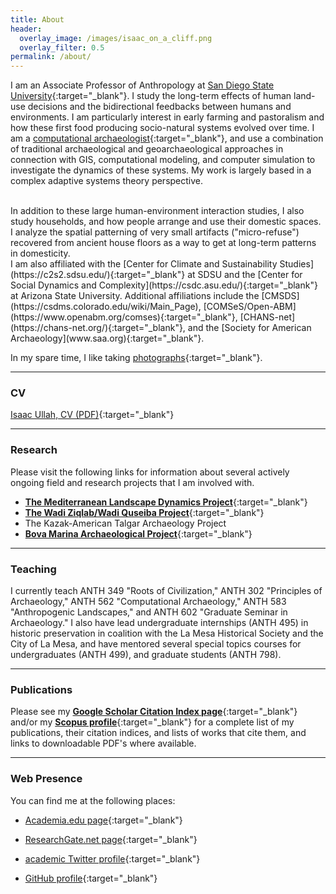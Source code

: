 ```yaml
---
title: About
header:
  overlay_image: /images/isaac_on_a_cliff.png
  overlay_filter: 0.5
permalink: /about/
---
```


I am an Associate Professor of Anthropology at [San Diego State University](https://anthropology.sdsu.edu/){:target="_blank"}. I study the long-term effects of human land-use decisions and the bidirectional feedbacks between humans and environments. I am particularly interest in early farming and pastoralism and how these first food producing socio-natural systems evolved over time. I am a [computational archaeologist](https://isaacullah.github.io/What-is-Computational-Archaeology/){:target="_blank"}, and use a combination of traditional archaeological and geoarchaeological approaches in connection with GIS, computational modeling, and computer simulation to investigate the dynamics of these systems. My work is largely based in a complex adaptive systems theory perspective.

<br>
In addition to these large human-environment interaction studies, I also study households, and how people arrange and use their domestic spaces. I analyze the spatial patterning of very small artifacts ("micro-refuse") recovered from ancient house floors as a way to get at long-term patterns in domesticity.

<br>
I am also affiliated with the [Center for Climate and Sustainability Studies](https://c2s2.sdsu.edu/){:target="_blank"} at SDSU and the [Center for Social Dynamics and Complexity](https://csdc.asu.edu/){:target="_blank"} at Arizona State University. Additional affiliations include the [CMSDS](https://csdms.colorado.edu/wiki/Main_Page), [COMSeS/Open-ABM](https://www.openabm.org/comses){:target="_blank"}, [CHANS-net](https://chans-net.org/){:target="_blank"}, and the [Society for American Archaeology](www.saa.org){:target="_blank"}.
<br>

In my spare time, I like taking [photographs](/photography/index.html){:target="_blank"}.


* * *

### CV

[Isaac Ullah, CV (PDF)](/pdf/Isaac_Ullah_CV.pdf){:target="_blank"}

* * *

### Research
Please visit the following links for information about several actively ongoing field and research projects that I am involved with.

* [__The Mediterranean Landscape Dynamics Project__](https://repository.asu.edu/collections/5){:target="_blank"}
* [__The Wadi Ziqlab/Wadi Quseiba Project__](https://homes.chass.utoronto.ca/%7Ebanning/Ziqlab/){:target="_blank"}
* The Kazak-American Talgar Archaeology Project
* [__Bova Marina Archaeological Project__](https://www.arch.cam.ac.uk/research/projects/bova-marina/){:target="_blank"}

* * *

### Teaching

I currently teach ANTH 349 "Roots of Civilization," ANTH 302 "Principles of Archaeology," ANTH 562 "Computational Archaeology," ANTH 583 "Anthropogenic Landscapes," and ANTH 602 "Graduate Seminar in Archaeology." I also have lead undergraduate internships (ANTH 495) in historic preservation in coalition with the La Mesa Historical Society and the City of La Mesa, and have mentored several special topics courses for undergraduates (ANTH 499), and graduate students (ANTH 798).

* * *

### Publications

Please see my [__Google Scholar Citation Index page__](https://scholar.google.com/citations?hl=en&user=Rrg5NlUAAAAJ){:target="_blank"} and/or my [__Scopus profile__](https://www.scopus.com/authid/detail.uri?authorId=36092034700){:target="_blank"} for a complete list of my publications, their citation indices, and lists of works that cite them, and links to downloadable PDF's where available.

* * *

### Web Presence

You can find me at the following places:


* [Academia.edu page](https://asu.academia.edu/IsaacUllah){:target="_blank"}

* [ResearchGate.net page](https://www.researchgate.net/profile/Isaac_Ullah){:target="_blank"}

* [academic Twitter profile](https://twitter.com/isaacullah){:target="_blank"}

* [GitHub profile](https://github.com/isaacullah){:target="_blank"}

